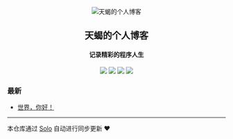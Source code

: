 <p align="center"><img alt="天蝎的个人博客" src="https://static.b3log.org/images/brand/solo-32.png"></p><h2 align="center">
天蝎的个人博客
</h2>

<h4 align="center">记录精彩的程序人生</h4>
<p align="center"><a title="天蝎的个人博客" target="_blank" href="https://github.com/cctxie/solo-blog"><img src="https://img.shields.io/github/last-commit/cctxie/solo-blog.svg?style=flat-square&color=FF9900"></a>
<a title="GitHub repo size in bytes" target="_blank" href="https://github.com/cctxie/solo-blog"><img src="https://img.shields.io/github/repo-size/cctxie/solo-blog.svg?style=flat-square"></a>
<a title="Solo Version" target="_blank" href="https://github.com/b3log/solo/releases"><img src="https://img.shields.io/badge/solo-3.6.6-f1e05a.svg?style=flat-square&color=blueviolet"></a>
<a title="Hits" target="_blank" href="https://github.com/b3log/hits"><img src="https://hits.b3log.org/cctxie/solo-blog.svg"></a></p>

### 最新

* [世界，你好！](https://www.cuichao.online/hello-solo)



---

本仓库通过 [Solo](https://github.com/b3log/solo) 自动进行同步更新 ❤️ 